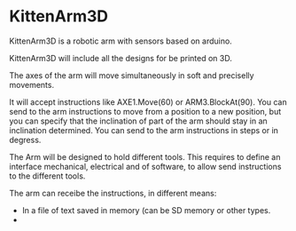 # KittenArm3D
KittenArm3D is a robotic arm with sensors based on arduino. 

KittenArm3D will include all the designs for be printed on 3D.

The axes of the arm will move simultaneously in soft and preciselly movements.

It will accept instructions like AXE1.Move(60) or ARM3.BlockAt(90).
You can send to the arm instructions to move from a position to a new position, but you can specify that the inclination of part of the arm should stay in an inclination determined. 
You can send to the arm instructions in steps or in degress. 

The Arm will be designed to hold different tools. This requires to define an interface mechanical, electrical and of software, to allow send instructions to the different tools.

The arm can receibe the instructions, in different means:
   - In a file of text saved in memory (can be SD memory or other types.
   - 
